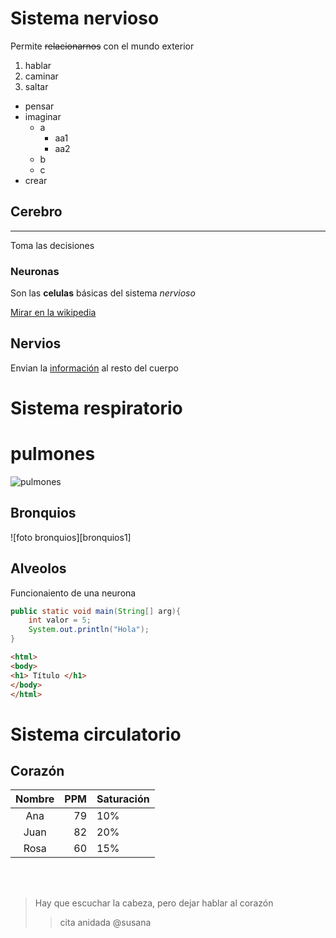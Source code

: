 # Sistema nervioso
Permite ~~relacionarnos~~ con el mundo exterior
1. hablar
2. caminar
3. saltar

* pensar
* imaginar
    * a
        * aa1
        * aa2
    * b
    * c
* crear
## Cerebro
---
Toma las decisiones
### Neuronas
Son las **celulas** básicas del sistema *nervioso*

[Mirar en la wikipedia](https://es.wikipedia.org/wiki/Neurona)
## Nervios
Envian la <u>información</u> al resto del cuerpo

# Sistema respiratorio

# pulmones

![pulmones](https://omniprex.com/wp-content/uploads/2020/07/pulmon.jpg)

## Bronquios
![foto bronquios][bronquios1]
## Alveolos

Funcionaiento de una neurona

``` java
public static void main(String[] arg){
    int valor = 5;
    System.out.println("Hola");
}
```

``` html
<html>
<body>
<h1> Título </h1>
</body>
</html>
```

# Sistema circulatorio

## Corazón

|Nombre| PPM| Saturación|
|:---:|---:|:---|
| Ana  |  79 | 10%|
| Juan |  82 | 20%|
| Rosa |  60 | 15%|

<br>
<br>

> Hay que escuchar la cabeza, pero dejar hablar al corazón
>>cita anidada
@susana
<br>
<br>

[bonquios1]: 
https://sooluciona.com/wp-content/uploads/2019/07/Diferencias-entre-el-bronquio-izquierdo-y-el-bronquio-derecho.jpg
